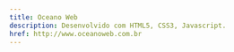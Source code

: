 ```yaml
---
title: Oceano Web
description: Desenvolvido com HTML5, CSS3, Javascript.
href: http://www.oceanoweb.com.br
---
```

